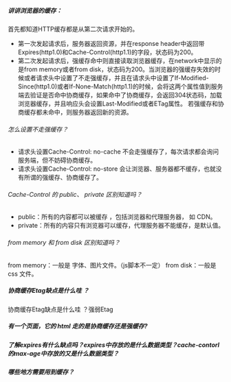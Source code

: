 ##### 讲讲浏览器的缓存：
首先都知道HTTP缓存都是从第二次请求开始的。
- 第一次发起请求后，服务器返回资源，并在response header中返回带Expires(http1.0)和Cache-Control(http1.1)的字段，状态码为200。
- 第二次发起请求后，强缓存命中则直接读取浏览器缓存，在network中显示的是from memory或者from disk，状态码为200。当浏览器的强缓存失效的时候或者请求头中设置了不走强缓存，并且在请求头中设置了If-Modified-Since(http1.0)或者If-None-Match(http1.1)的时候，会将这两个属性值到服务端去验证是否命中协商缓存，如果命中了协商缓存，会返回304状态码，加载浏览器缓存，并且响应头会设置Last-Modified或者ETag属性。
若强缓存和协商缓存都未命中，则服务器返回新的资源。

###### 怎么设置不走强缓存？
- 请求头设置Cache-Control: no-cache 不会走强缓存了，每次请求都会询问服务端，但不妨碍协商缓存。
- 请求头设置Cache-Control: no-store 会让浏览器、服务器都不缓存，也就没有所谓的强缓存、协商缓存了。

###### Cache-Control 的 public、 private 区别知道吗？
- public：所有的内容都可以被缓存 ，包括浏览器和代理服务器， 如 CDN。
- private：所有的内容只有浏览器可以缓存，代理服务器不能缓存，是默认值。

###### from memory 和 from disk 区别知道吗？
from memory：一般是 字体、图片文件。（js脚本不一定）
from disk：一般是 css 文件。


##### 协商缓存Etag缺点是什么哇 ？
协商缓存Etag缺点是什么哇 ？强弱Etag


##### 有一个页面，它的 html 走的是协商缓存还是强缓存?


##### 了解expires有什么缺点吗？expires中存放的是什么数据类型？cache-contorl的max-age中存放的又是什么数据类型？


##### 哪些地方需要用到缓存？